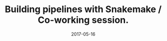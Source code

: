 ---
title: Building pipelines with Snakemake / Co-working session.
text: Let's meet again in Oerknal to learn code and solve practical issues. Don't forget to bring your own laptop! 
location: Science Park Oerknal
link: https://github.com/mozillascience/studyGroup#how-to-launch-a-new-event
date: 2017-05-16
startTime: '16:00'
endTime: '17:00'

---